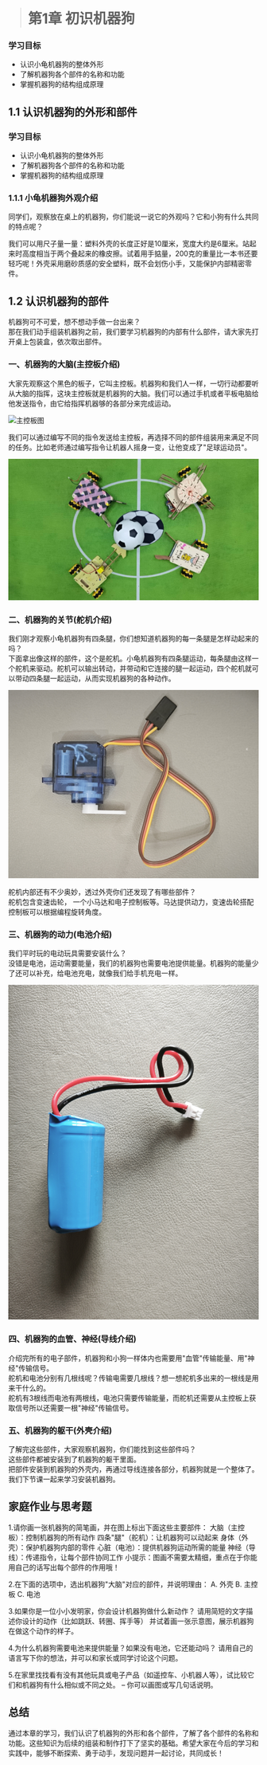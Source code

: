 ># 第1章 初识机器狗

### 学习目标
- 认识小龟机器狗的整体外形
- 了解机器狗各个部件的名称和功能
- 掌握机器狗的结构组成原理

## 1.1 认识机器狗的外形和部件

### 学习目标
- 认识小龟机器狗的整体外形
- 了解机器狗各个部件的名称和功能
- 掌握机器狗的结构组成原理

### 1.1.1 小龟机器狗外观介绍

同学们，观察放在桌上的机器狗，你们能说一说它的外观吗？它和小狗有什么共同的特点呢？

我们可以用尺子量一量：塑料外壳的长度正好是10厘米，宽度大约是6厘米。站起来时高度相当于两个叠起来的橡皮擦。试着用手掂量，200克的重量比一本书还要轻巧呢！外壳采用磨砂质感的安全塑料，既不会划伤小手，又能保护内部精密零件。

## 1.2 认识机器狗的部件

机器狗可不可爱，想不想动手做一台出来？  
那在我们动手组装机器狗之前，我们要学习机器狗的内部有什么部件，请大家先打开桌上包装盒，依次取出部件。

### 一、机器狗的大脑(主控板介绍)

大家先观察这个黑色的板子，它叫主控板。机器狗和我们人一样，一切行动都要听从大脑的指挥，这块主控板就是机器狗的大脑。我们可以通过手机或者平板电脑给他发送指令，由它给指挥机器够的各部分来完成运动。

![主控板图](./figures/Chapter1/主控板.jpg)

我们可以通过编写不同的指令发送给主控板，再选择不同的部件组装用来满足不同的任务。比如老师通过编写指令让机器人摇身一变，让他变成了"足球运动员"。

![足球机器人图](./figures/Chapter1/足球机器人.png)

### 二、机器狗的关节(舵机介绍)

我们刚才观察小龟机器狗有四条腿，你们想知道机器狗的每一条腿是怎样动起来的吗？  
下面拿出像这样的部件，这个是舵机。小龟机器狗有四条腿运动，每条腿由这样一个舵机来驱动。舵机可以输出转动，并带动和它连接的腿一起运动，四个舵机就可以带动四条腿一起运动，从而实现机器狗的各种动作。  

![主控板图](./figures/Chapter1/舵机.jpg)

舵机内部还有不少奥妙，透过外壳你们还发现了有哪些部件？  
舵机包含变速齿轮， 一个小马达和电子控制板等。马达提供动力，变速齿轮搭配控制板可以根据编程旋转角度。


### 三、机器狗的动力(电池介绍)

我们平时玩的电动玩具需要安装什么？  
没错是电池，运动需要能量，我们的机器狗也需要电池提供能量。机器狗的能量少了还可以补充，给电池充电，就像我们给手机充电一样。  

![主控板图](./figures/Chapter1/电池.jpg)

### 四、机器狗的血管、神经(导线介绍)

介绍完所有的电子部件，机器狗和小狗一样体内也需要用"血管"传输能量、用"神经"传输信号。  
舵机和电池分别有几根线呢？传输电需要几根线？想一想舵机多出来的一根线是用来干什么的。  
舵机有3根线而电池有两根线，电池只需要传输能量，而舵机还需要从主控板上获取信号所以还需要一根"神经"传输信号。


### 五、机器狗的躯干(外壳介绍)

了解完这些部件，大家观察机器狗，你们能找到这些部件吗？  
这些部件都被安装到了机器狗的躯干里面。  
把部件安装到机器狗的外壳内，再通过导线连接各部分，机器狗就是一个整体了。我们下节课一起来学习安装机器狗。

## 家庭作业与思考题

1.请你画一张机器狗的简笔画，并在图上标出下面这些主要部件：
大脑（主控板）：控制机器狗的所有动作
四条"腿"（舵机）：让机器狗可以动起来
身体（外壳）：保护机器狗内部的零件
心脏（电池）：提供机器狗运动所需的能量
神经（导线）：传递指令，让每个部件协同工作
小提示：图画不需要太精细，重点在于你能用自己的话写出每个部件的作用哦！

2.在下面的选项中，选出机器狗"大脑"对应的部件，并说明理由：
A. 外壳
B. 主控板
C. 电池

3.如果你是一位小小发明家，你会设计机器狗做什么新动作？
请用简短的文字描述你设计的动作（比如跳跃、转圈、挥手等）
并试着画一张示意图，展示机器狗在做这个动作的样子。

4.为什么机器狗需要电池来提供能量？如果没有电池，它还能动吗？
请用自己的语言写下你的想法，并可以和家长或同学讨论这个问题。

5.在家里找找看有没有其他玩具或电子产品（如遥控车、小机器人等），试比较它们和机器狗有什么相似或不同之处。
– 你可以画图或写几句话说明。

## 总结

通过本章的学习，我们认识了机器狗的外形和各个部件，了解了各个部件的名称和功能。这些知识为后续的组装和制作打下了坚实的基础。希望大家在今后的学习和实践中，能够不断探索、勇于动手，发现问题并一起讨论，共同成长！

